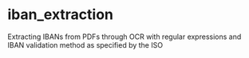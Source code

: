 # iban_extraction
Extracting IBANs from PDFs through OCR with regular expressions and IBAN validation method as specified by the ISO
